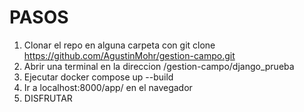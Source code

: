 # PASOS
1) Clonar el repo en alguna carpeta con git clone https://github.com/AgustinMohr/gestion-campo.git
2) Abrir una terminal en la direccion /gestion-campo/django_prueba
3) Ejecutar docker compose up --build
4) Ir a localhost:8000/app/ en el navegador
5) DISFRUTAR